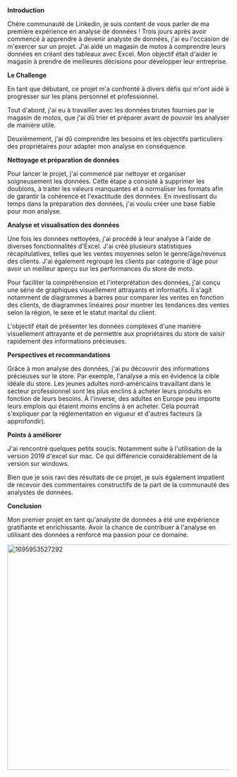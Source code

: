 **Introduction**

Chère communauté de Linkedin, je suis content de vous parler de ma première expérience en analyse de données ! Trois jours après avoir commencé à apprendre à devenir analyste de données, j'ai eu l'occasion de m'exercer sur un projet. J'ai aidé un magasin de motos à comprendre leurs données en créant des tableaux avec Excel. Mon objectif était d'aider le magasin à prendre de meilleures décisions pour développer leur entreprise.



**Le Challenge**

En tant que débutant, ce projet m'a confronté à divers défis qui m'ont aidé à progresser sur les plans personnel et professionnel. 

Tout d'abord, j'ai eu à travailler avec les données brutes fournies par le magasin de motos, que j'ai dû trier et préparer avant de pouvoir les analyser de manière utile. 

Deuxièmement, j'ai dû comprendre les besoins et les objectifs particuliers des propriétaires pour adapter mon analyse en conséquence.



**Nettoyage et préparation de données**

Pour lancer le projet, j'ai commencé par nettoyer et organiser soigneusement les données. Cette étape a consisté à supprimer les doublons, à traiter les valeurs manquantes et à normaliser les formats afin de garantir la cohérence et l'exactitude des données. En investissant du temps dans la préparation des données, j'ai voulu créer une base fiable pour mon analyse.



**Analyse et visualisation des données**

Une fois les données nettoyées, j'ai procédé à leur analyse à l'aide de diverses fonctionnalités d'Excel. J'ai créé plusieurs statistiques récapitulatives, telles que les ventes moyennes selon le genre/âge/revenus des clients. J'ai également regroupé les clients par catégorie d'âge pour avoir un meilleur aperçu sur les performances du store de moto.

Pour faciliter la compréhension et l'interprétation des données, j'ai conçu une série de graphiques visuellement attrayants et informatifs. Il s'agit notamment de diagrammes à barres pour comparer les ventes en fonction des clients, de diagrammes linéaires pour montrer les tendances des ventes selon la région, le sexe et le statut marital du client. 

L'objectif était de présenter les données complexes d'une manière visuellement attrayante et de permettre aux propriétaires du store de saisir rapidement des informations précieuses.



**Perspectives et recommandations**

Grâce à mon analyse des données, j'ai pu découvrir des informations précieuses sur le store. Par exemple, l'analyse a mis en évidence la cible idéale du store. Les jeunes adultes nord-américains travaillant dans le secteur professionnel sont les plus enclins à acheter leurs produits en fonction de leurs besoins. À l'inverse, des adultes en Europe peu importe leurs emplois qui étaient moins enclins à en acheter. Cela pourrait s'expliquer par la réglementation en vigueur et d'autres facteurs (à approfondir). 



**Points à améliorer**

J'ai rencontré quelques petits soucis. Notamment suite à l'utilisation de la version 2019 d'excel sur mac. Ce qui différencie considérablement de la version sur windows. 

Bien que je sois ravi des résultats de ce projet, je suis également impatient de recevoir des commentaires constructifs de la part de la communauté des analystes de données. 



**Conclusion**

Mon premier projet en tant qu'analyste de données a été une expérience gratifiante et enrichissante. Avoir la chance de contribuer à l'analyse en utilisant des données a renforcé ma passion pour ce domaine. 

<img width="510" alt="1695953527292" src="https://github.com/Moiseapata/Excel-project-coffee-sales/assets/146359171/1a7d03e4-b1a7-4830-b161-7bf0d0e47fef">
